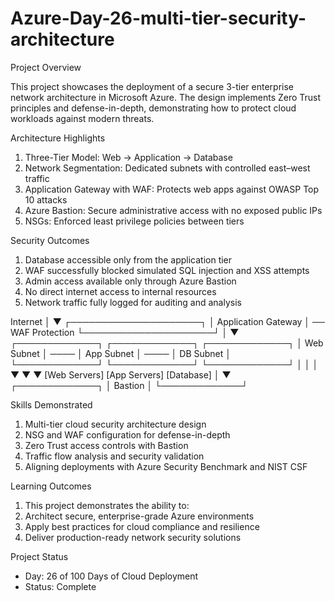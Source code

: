 # Azure-Day-26-multi-tier-security-architecture
Project Overview

This project showcases the deployment of a secure 3-tier enterprise network architecture in Microsoft Azure. 
The design implements Zero Trust principles and defense-in-depth, demonstrating how to protect cloud workloads against modern threats.

Architecture Highlights
1. Three-Tier Model: Web -> Application -> Database
2. Network Segmentation: Dedicated subnets with controlled east–west traffic
3. Application Gateway with WAF: Protects web apps against OWASP Top 10 attacks
4. Azure Bastion: Secure administrative access with no exposed public IPs
5. NSGs: Enforced least privilege policies between tiers

Security Outcomes
1. Database accessible only from the application tier
2. WAF successfully blocked simulated SQL injection and XSS attempts
3. Admin access available only through Azure Bastion
4. No direct internet access to internal resources
5. Network traffic fully logged for auditing and analysis

Internet
    │
    ▼
┌─────────────────────┐
│ Application Gateway │ ── WAF Protection
└─────────────────────┘
           │
           ▼
    ┌─────────────┐      ┌─────────────┐      ┌─────────────┐
    │ Web Subnet  │ ──── │ App Subnet  │ ──── │ DB Subnet   │
    └─────────────┘      └─────────────┘      └─────────────┘
           │                      │                      │
           ▼                      ▼                      ▼
    [Web Servers]         [App Servers]          [Database]
                                    │
                                    ▼
                            ┌─────────────┐
                            │   Bastion   │
                            └─────────────┘


Skills Demonstrated
1. Multi-tier cloud security architecture design
2. NSG and WAF configuration for defense-in-depth
3. Zero Trust access controls with Bastion
4. Traffic flow analysis and security validation
5. Aligning deployments with Azure Security Benchmark and NIST CSF

Learning Outcomes
1. This project demonstrates the ability to:
2. Architect secure, enterprise-grade Azure environments
3. Apply best practices for cloud compliance and resilience
4. Deliver production-ready network security solutions

Project Status
* Day: 26 of 100 Days of Cloud Deployment
* Status: Complete



